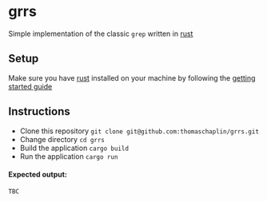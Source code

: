 # grrs

Simple implementation of the classic `grep` written in [rust](https://www.rust-lang.org/)

## Setup

Make sure you have [rust](https://www.rust-lang.org/) installed on your machine by following the [getting started guide](https://www.rust-lang.org/learn/get-started)

## Instructions

* Clone this repository `git clone git@github.com:thomaschaplin/grrs.git`
* Change directory `cd grrs`
* Build the application `cargo build`
* Run the application `cargo run`

#### Expected output:

```
TBC
```

